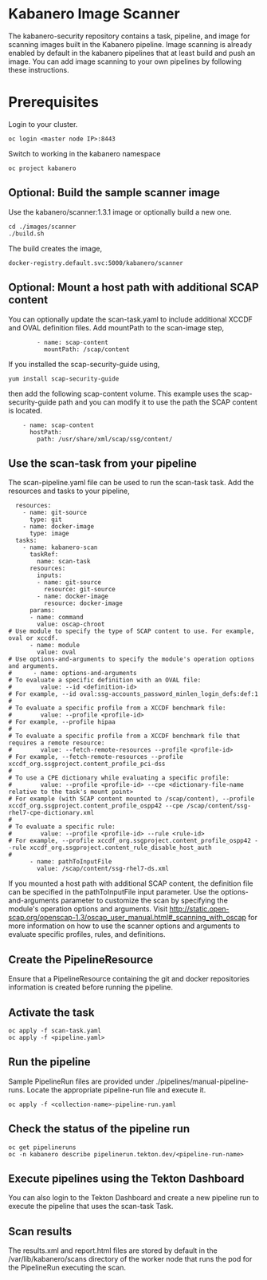 # Kabanero Image Scanner
The kabanero-security repository contains a task, pipeline, and image for scanning images built in the Kabanero pipeline. Image scanning is already enabled by default in the kabanero pipelines that at least build and push an image. You can add image scanning to your own pipelines by following these instructions.

# Prerequisites

Login to your cluster.
```
oc login <master node IP>:8443
```

Switch to working in the kabanero namespace
```
oc project kabanero
```

## Optional: Build the sample scanner image
Use the kabanero/scanner:1.3.1 image or optionally build a new one.
```
cd ./images/scanner
./build.sh
```

The build creates the image,
```
docker-registry.default.svc:5000/kabanero/scanner
```

## Optional: Mount a host path with additional SCAP content
You can optionally update the scan-task.yaml to include additional XCCDF and OVAL definition files.
Add mountPath to the scan-image step,
```
        - name: scap-content
          mountPath: /scap/content
```

If you installed the scap-security-guide using,
```
yum install scap-security-guide
```

then add the following scap-content volume. This example uses the scap-security-guide path and you can modify it to use the path the SCAP content is located.
```
    - name: scap-content
      hostPath:
        path: /usr/share/xml/scap/ssg/content/
```

## Use the scan-task from your pipeline

The scan-pipeline.yaml file can be used to run the scan-task task. Add the resources and tasks to your pipeline,

```
  resources:
    - name: git-source
      type: git
    - name: docker-image
      type: image
  tasks:
    - name: kabanero-scan
      taskRef:
        name: scan-task
      resources:
        inputs:
        - name: git-source
          resource: git-source
        - name: docker-image
          resource: docker-image
      params:
      - name: command
        value: oscap-chroot
# Use module to specify the type of SCAP content to use. For example, oval or xccdf.
      - name: module
        value: oval
# Use options-and-arguments to specify the module's operation options and arguments.
#      - name: options-and-arguments
# To evaluate a specific definition with an OVAL file:
#        value: --id <definition-id>
# For example, --id oval:ssg-accounts_password_minlen_login_defs:def:1
#
# To evaluate a specific profile from a XCCDF benchmark file:
#        value: --profile <profile-id>
# For example, --profile hipaa
#
# To evaluate a specific profile from a XCCDF benchmark file that requires a remote resource:
#        value: --fetch-remote-resources --profile <profile-id>
# For example, --fetch-remote-resources --profile xccdf_org.ssgproject.content_profile_pci-dss
#
# To use a CPE dictionary while evaluating a specific profile:
#        value: --profile <profile-id> --cpe <dictionary-file-name relative to the task's mount point>
# For example (with SCAP content mounted to /scap/content), --profile xccdf_org.ssgproject.content_profile_ospp42 --cpe /scap/content/ssg-rhel7-cpe-dictionary.xml
#
# To evaluate a specific rule:
#        value: --profile <profile-id> --rule <rule-id>
# For example, --profile xccdf_org.ssgproject.content_profile_ospp42 --rule xccdf_org.ssgproject.content_rule_disable_host_auth
#
      - name: pathToInputFile
        value: /scap/content/ssg-rhel7-ds.xml
```

If you mounted a host path with additional SCAP content, the definition file can be specified in the pathToInputFile input parameter. Use the options-and-arguments parameter to customize the scan by specifying the module's operation options and arguments. Visit http://static.open-scap.org/openscap-1.3/oscap_user_manual.html#_scanning_with_oscap for more information on how to use the scanner options and arguments to evaluate specific profiles, rules, and definitions.

## Create the PipelineResource

Ensure that a PipelineResource containing the git and docker repositories information is created before running the pipeline.

## Activate the task

```
oc apply -f scan-task.yaml
oc apply -f <pipeline.yaml>
```

## Run the pipeline

Sample PipelineRun files are provided under ./pipelines/manual-pipeline-runs.  Locate the appropriate pipeline-run file and execute it.
```
oc apply -f <collection-name>-pipeline-run.yaml
```

## Check the status of the pipeline run

```
oc get pipelineruns
oc -n kabanero describe pipelinerun.tekton.dev/<pipeline-run-name> 
```

## Execute pipelines using the Tekton Dashboard

You can also login to the Tekton Dashboard and create a new pipeline run to execute the pipeline that uses the scan-task Task.

## Scan results

The results.xml and report.html files are stored by default in the /var/lib/kabanero/scans directory of the worker node that runs the pod for the PipelineRun executing the scan.

